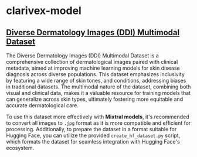# clarivex-model

## [Diverse Dermatology Images (DDI) Multimodal Dataset](https://www.kaggle.com/datasets/souvikda/ddidiversedermatology-multimodal-dataset/data)

The Diverse Dermatology Images (DDI) Multimodal Dataset is a comprehensive collection of dermatological images paired with clinical metadata, aimed at improving machine learning models for skin disease diagnosis across diverse populations. This dataset emphasizes inclusivity by featuring a wide range of skin tones, and conditions, addressing biases in traditional datasets. The multimodal nature of the dataset, combining both visual and clinical data, makes it a valuable resource for training models that can generalize across skin types, ultimately fostering more equitable and accurate dermatological care.

To use this dataset more effectively with **Mixtral models**, it's recommended to convert all images to `.jpg` format as it is more compatible and efficient for processing. Additionally, to prepare the dataset in a format suitable for Hugging Face, you can utilize the provided `create_hf_dataset.py` script, which formats the dataset for seamless integration with Hugging Face's ecosystem.
